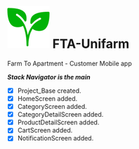 # ![alt text](https://github.com/schoolsupertech/FTA-Unifarm/blob/main/assets/images/plant_logo.png?raw=true) FTA-Unifarm

Farm To Apartment - Customer Mobile app

**_Stack Navigator is the main_**

- [x] Project_Base created.
- [x] HomeScreen added.
- [x] CategoryScreen added.
- [x] CategoryDetailScreen added.
- [x] ProductDetailScreen added.
- [x] CartScreen added.
- [x] NotificationScreen added.
